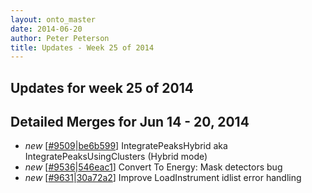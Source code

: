 ```yaml
---
layout: onto_master
date: 2014-06-20
author: Peter Peterson
title: Updates - Week 25 of 2014
---
```

Updates for week 25 of 2014
---------------------------

Detailed Merges for Jun 14 - 20, 2014
-------------------------------------
* *new* \[[#9509](http://trac.mantidproject.org/mantid/ticket/9509)\|[be6b599](https://github.com/mantidproject/mantid/commit/be6b59999ecbc29707ef006c8a77b9d7c8bb87cd)\] IntegratePeaksHybrid aka IntegratePeaksUsingClusters (Hybrid mode)
* *new* \[[#9536](http://trac.mantidproject.org/mantid/ticket/9536)\|[546eac1](https://github.com/mantidproject/mantid/commit/546eac18d996a72a523ff178dd0ef94128e99c01)\] Convert To Energy: Mask detectors bug
* *new* \[[#9631](http://trac.mantidproject.org/mantid/ticket/9631)\|[30a72a2](https://github.com/mantidproject/mantid/commit/30a72a2d09388a9b5406439d56ac672bab11962f)\] Improve LoadInstrument idlist error handling
